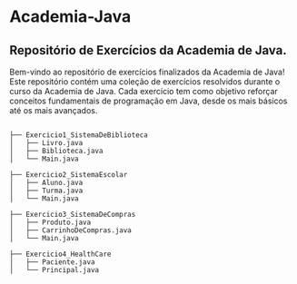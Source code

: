 # Academia-Java
<h2> Repositório de Exercícios da Academia de Java.</h2>

Bem-vindo ao repositório de exercícios finalizados da Academia de Java! Este repositório contém uma coleção de exercícios resolvidos durante o curso da Academia de Java. Cada exercício tem como objetivo reforçar conceitos fundamentais de programação em Java, desde os mais básicos até os mais avançados.

```plaintext

├── Exercicio1_SistemaDeBiblioteca
│   ├── Livro.java
│   ├── Biblioteca.java
│   └── Main.java

├── Exercicio2_SistemaEscolar
│   ├── Aluno.java
│   ├── Turma.java
│   └── Main.java

├── Exercicio3_SistemaDeCompras
│   ├── Produto.java
│   ├── CarrinhoDeCompras.java
│   └── Main.java

├── Exercicio4_HealthCare
│   ├── Paciente.java
│   └── Principal.java



